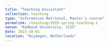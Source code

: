 ```yaml
---
title: "Teaching Assisstant"
collection: teaching
type: "Information Retrieval, Master's course"
permalink: /teaching/2015-spring-teaching-1
venue: "Radboud University, iCIS"
date: 2023-10-01
location: "Nijmegen, Netherlands"
---
```

<!-- 
This is a description of a teaching experience. You can use markdown like any other post.

Heading 1
======

Heading 2
======

Heading 3
====== -->
